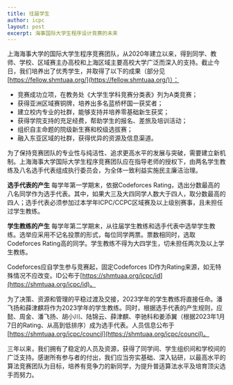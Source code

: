 ```yaml
---
title: 往届学生
author: icpc
layout: post
excerpt: 海事国际大学生程序设计竞赛的未来
---
```


上海海事大学的国际大学生程序竞赛团队，从2020年建立以来，得到同学、教师、学校、区域赛主办高校和上海区域主要高校大学广泛而深入的支持。截止今日，我们培养出了优秀学生，并取得了以下的成果（部分见[https://fellow.shmtuaa.org/](https://fellow.shmtuaa.org/)）：

<!-- more -->

- 竞赛成功立项，在教务处《大学生学科竞赛分类表》列为A类竞赛；
- 获得亚洲区域赛铜牌，培养出多名蓝桥杯国一获奖者；
- 建立校内专业的社群，能够支持并培养零基础新生获奖；
- 获得学院支持的充足经费，帮助学生的报名、差旅及培训活动；
- 组织自主命题的院级新生赛和校级选拔赛；
- 融入东亚区域的社群，获得优异的资源及信息渠道。

为了保持竞赛团队的专业性与纯洁性、追求更高水平的发展与突破，需要建立新机制。上海海事大学国际大学生程序竞赛团队应在指导老师的授权下，由两名学生教练及八名选手代表组成执行委员会，为全体一致利益实施民主廉洁治理。

**选手代表的产生** 每学年第一学期末，依据Codeforces Rating，选出分数最高的八名同学作为选手代表。其中，如果大三及大四同学人数大于四人，取分数最高的四人；选手代表必须参加过本学年ICPC/CCPC区域赛及以上级别赛事，且未担任过学生教练。

**学生教练的产生** 每学年第二学期末，从往届学生教练和选手代表中选举学生教练。选举应采用不记名投票的形式，每位同学两票。票数相同时，选取Codeforces Rating高的同学。学生教练不得为大四学生，切未担任两次及以上学生教练。

Codeforces应自学生参与竞赛起，固定Codeforces ID作为Rating来源，如无特殊情况不应改变。ID公布于[https://shmtuaa.org/icpc/id](https://shmtuaa.org/icpc/id)。

为了决策、资源和管理的平稳过渡及交接，2023学年的学生教练将直接任命。潘飞扬和薛津麒将作为2023学年的学生教练。同时，根据选手代表的产生规则，应懿、周金、潘飞扬、胡小川、陆锦云、薛津麒、李驰科和姜添翼（根据2023年1月7日的Rating、从高到低排序）成为选手代表。人员信息公布于[https://shmtuaa.org/icpc/council](https://shmtuaa.org/icpc/council)。

三年以来，我们拥有了稳定的人员及资源，获得了同学间、学生组织间和学校间的广泛支持。感谢所有参与者的付出，我们应当夯实基础、深入钻研，以最高水平的算法竞赛团队为目标，培养有竞争力的新同学，为提升普适算法水平及培育顶尖选手而努力。